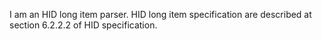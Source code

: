I am an HID long item parser. HID long item specification are described at section 6.2.2.2  of HID specification.